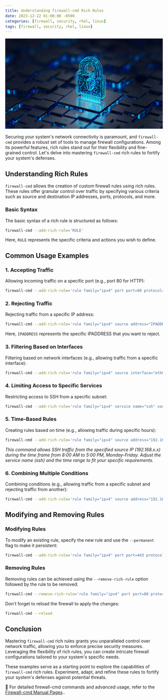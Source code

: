 ```yaml
---
title: Understanding firewall-cmd Rich Rules
date: 2023-12-22 01:00:00 -0500
categories: [firewall, security, rhel, linux]
tags: [firewall, security, rhel, linux]
---
```


![Mastering firewall-cmd Rich Rules](/assets/img/posts/2023/understanding_firewallcmd_rich_rules/understanding_firewallcmd_rich_rules.jpg)


Securing your system's network connectivity is paramount, and `firewall-cmd` provides a robust set of tools to manage firewall configurations. Among its powerful features, rich rules stand out for their flexibility and fine-grained control. Let's delve into mastering `firewall-cmd` rich rules to fortify your system's defenses.

## Understanding Rich Rules

`firewall-cmd` allows the creation of custom firewall rules using rich rules. These rules offer granular control over traffic by specifying various criteria such as source and destination IP addresses, ports, protocols, and more.

### Basic Syntax

The basic syntax of a rich rule is structured as follows:

```bash
firewall-cmd --add-rich-rule='RULE'
```

Here, `RULE` represents the specific criteria and actions you wish to define.

## Common Usage Examples

### 1. Accepting Traffic

Allowing incoming traffic on a specific port (e.g., port 80 for HTTP):

```bash
firewall-cmd --add-rich-rule='rule family="ipv4" port port=80 protocol=tcp accept'
```

### 2. Rejecting Traffic

Rejecting traffic from a specific IP address:

```bash
firewall-cmd --add-rich-rule='rule family="ipv4" source address="IPADDRESS" reject'
```

Here, `IPADDRESS` represents the specific IPADDRESS that you want to reject.


### 3. Filtering Based on Interfaces

Filtering based on network interfaces (e.g., allowing traffic from a specific interface):

```bash
firewall-cmd --add-rich-rule='rule family="ipv4" source interface="eth0" accept'
```

### 4. Limiting Access to Specific Services

Restricting access to SSH from a specific subnet:

```bash
firewall-cmd --add-rich-rule='rule family="ipv4" service name="ssh" source address="192.168.x.x/24" accept'
```

### 5. Time-Based Rules

Creating rules based on time (e.g., allowing traffic during specific hours):

```bash
firewall-cmd --add-rich-rule='rule family="ipv4" source address="192.168.x.x" service name="ssh" accept time="08:00-17:00" day="Mon,Tue,Wed,Thu,Fri"' --permanent
```

*This command allows SSH traffic from the specified source IP (192.168.x.x) during the time frame from 8:00 AM to 5:00 PM, Monday-Friday. Adjust the service name (ssh) and the time range to fit your specific requirements.*


### 6. Combining Multiple Conditions

Combining conditions (e.g., allowing traffic from a specific subnet and rejecting traffic from another):

```bash
firewall-cmd --add-rich-rule='rule family="ipv4" source address="192.168.x.x/24" accept' --add-rich-rule='rule family="ipv4" source address="10.0.x.x/24" reject'
```

## Modifying and Removing Rules

### Modifying Rules

To modify an existing rule, specify the new rule and use the `--permanent` flag to make it persistent:

```bash
firewall-cmd --add-rich-rule='rule family="ipv4" port port=443 protocol=tcp accept' --permanent
```

### Removing Rules

Removing rules can be achieved using the `--remove-rich-rule` option followed by the rule to be removed:

```bash
firewall-cmd --remove-rich-rule='rule family="ipv4" port port=80 protocol=tcp accept'
```

Don't forget to reload the firewall to apply the changes:

```bash
firewall-cmd --reload
```

## Conclusion

Mastering `firewall-cmd` rich rules grants you unparalleled control over network traffic, allowing you to enforce precise security measures. Leveraging the flexibility of rich rules, you can create intricate firewall configurations tailored to your system's specific needs.

These examples serve as a starting point to explore the capabilities of `firewall-cmd` rich rules. Experiment, adapt, and refine these rules to fortify your system's defenses against potential threats.

📝 For detailed firewall-cmd commands and advanced usage, refer to the  [Firewall-cmd Manual Pages](https://firewalld.org/documentation/man-pages/firewall-cmd.html)..

